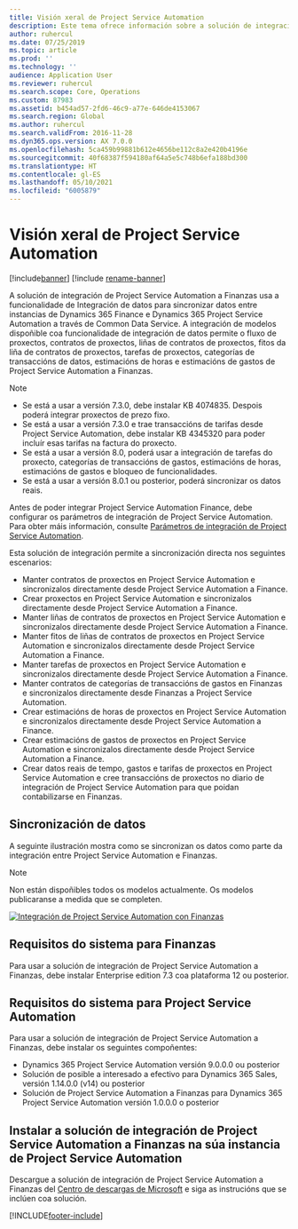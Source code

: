 ```yaml
---
title: Visión xeral de Project Service Automation
description: Este tema ofrece información sobre a solución de integración Dynamics 365 Project Service Automation a Dynamics 365 Finance.
author: ruhercul
ms.date: 07/25/2019
ms.topic: article
ms.prod: ''
ms.technology: ''
audience: Application User
ms.reviewer: ruhercul
ms.search.scope: Core, Operations
ms.custom: 87983
ms.assetid: b454ad57-2fd6-46c9-a77e-646de4153067
ms.search.region: Global
ms.author: ruhercul
ms.search.validFrom: 2016-11-28
ms.dyn365.ops.version: AX 7.0.0
ms.openlocfilehash: 5ca459b99881b612e4656be112c8a2e420b4196e
ms.sourcegitcommit: 40f68387f594180af64a5e5c748b6efa188bd300
ms.translationtype: HT
ms.contentlocale: gl-ES
ms.lasthandoff: 05/10/2021
ms.locfileid: "6005879"
---
```

# <a name="project-service-automation-overview"></a>Visión xeral de Project Service Automation

[!include[banner](../includes/banner.md)]
[!include [rename-banner](~/includes/cc-data-platform-banner.md)]

A solución de integración de Project Service Automation a Finanzas usa a funcionalidade de Integración de datos para sincronizar datos entre instancias de Dynamics 365 Finance e Dynamics 365 Project Service Automation a través de Common Data Service. A integración de modelos dispoñible coa funcionalidade de integración de datos permite o fluxo de proxectos, contratos de proxectos, liñas de contratos de proxectos, fitos da liña de contratos de proxectos, tarefas de proxectos, categorías de transaccións de datos, estimacións de horas e estimacións de gastos de Project Service Automation a Finanzas.

> [!NOTE]
> - Se está a usar a versión 7.3.0, debe instalar KB 4074835. Despois poderá integrar proxectos de prezo fixo.
> - Se está a usar a versión 7.3.0 e trae transaccións de tarifas desde Project Service Automation, debe instalar KB 4345320 para poder incluír esas tarifas na factura do proxecto.
> - Se está a usar a versión 8.0, poderá usar a integración de tarefas do proxecto, categorías de transaccións de gastos, estimacións de horas, estimacións de gastos e bloqueo de funcionalidades.
> - Se está a usar a versión 8.0.1 ou posterior, poderá sincronizar os datos reais.

Antes de poder integrar Project Service Automation Finance, debe configurar os parámetros de integración de Project Service Automation. Para obter máis información, consulte [Parámetros de integración de Project Service Automation](PSA-parameters.md).

Esta solución de integración permite a sincronización directa nos seguintes escenarios:

- Manter contratos de proxectos en Project Service Automation e sincronizalos directamente desde Project Service Automation a Finance.
- Crear proxectos en Project Service Automation e sincronizalos directamente desde Project Service Automation a Finance.
- Manter liñas de contratos de proxectos en Project Service Automation e sincronizalos directamente desde Project Service Automation a Finance.
- Manter fitos de liñas de contratos de proxectos en Project Service Automation e sincronizalos directamente desde Project Service Automation a Finance.
- Manter tarefas de proxectos en Project Service Automation e sincronizalos directamente desde Project Service Automation a Finance.
- Manter contratos de categorías de transaccións de gastos en Finanzas e sincronizalos directamente desde Finanzas a Project Service Automation.
- Crear estimacións de horas de proxectos en Project Service Automation e sincronizalos directamente desde Project Service Automation a Finance.
- Crear estimacións de gastos de proxectos en Project Service Automation e sincronizalos directamente desde Project Service Automation a Finance.
- Crear datos reais de tempo, gastos e tarifas de proxectos en Project Service Automation e cree transaccións de proxectos no diario de integración de Project Service Automation para que poidan contabilizarse en Finanzas.

## <a name="data-synchronization"></a>Sincronización de datos

A seguinte ilustración mostra como se sincronizan os datos como parte da integración entre Project Service Automation e Finanzas.

> [!NOTE]
> Non están dispoñibles todos os modelos actualmente. Os modelos publicaranse a medida que se completen.

[![Integración de Project Service Automation con Finanzas](./media/PSA-integration.png)](./media/PSA-integration.png)

## <a name="system-requirements-for-finance"></a>Requisitos do sistema para Finanzas

Para usar a solución de integración de Project Service Automation a Finanzas, debe instalar Enterprise edition 7.3 coa plataforma 12 ou posterior.

## <a name="system-requirements-for-project-service-automation"></a>Requisitos do sistema para Project Service Automation

Para usar a solución de integración de Project Service Automation a Finanzas, debe instalar os seguintes compoñentes:

- Dynamics 365 Project Service Automation versión 9.0.0.0 ou posterior
- Solución de posible a interesado a efectivo para Dynamics 365 Sales, versión 1.14.0.0 (v14) ou posterior
- Solución de Project Service Automation a Finanzas para Dynamics 365 Project Service Automation versión 1.0.0.0 o posterior

## <a name="install-the-project-service-automation-to-finance-integration-solution-in-your-project-service-automation-instance"></a>Instalar a solución de integración de Project Service Automation a Finanzas na súa instancia de Project Service Automation

Descargue a solución de integración de Project Service Automation a Finanzas del [Centro de descargas de Microsoft](https://www.microsoft.com/download/details.aspx?id=57016) e siga as instrucións que se inclúen coa solución.


[!INCLUDE[footer-include](../includes/footer-banner.md)]